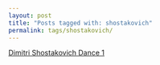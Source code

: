 ```yaml
---
layout: post
title: "Posts tagged with: shostakovich"
permalink: tags/shostakovich/
---
```

[Dimitri Shostakovich Dance 1](/2012/01/dimitri-shostakovich-dance-1)
